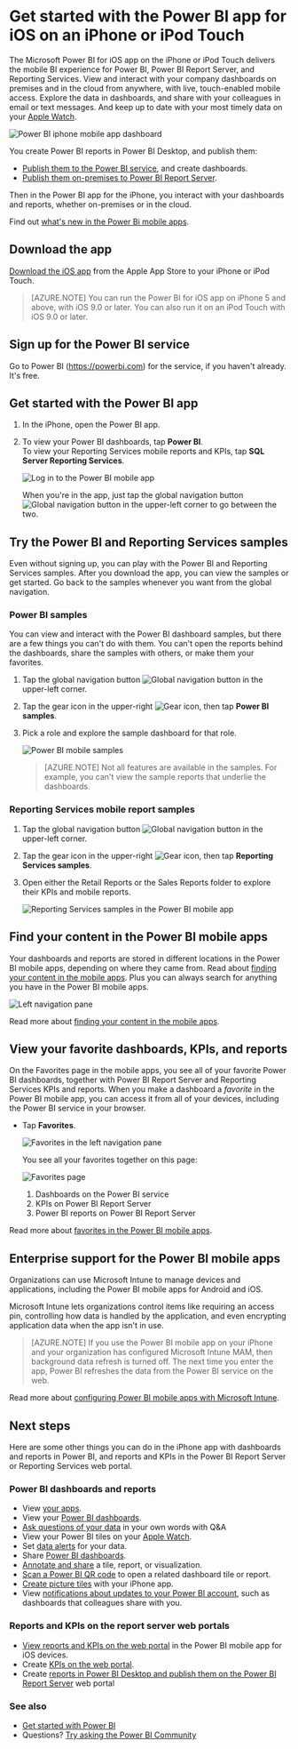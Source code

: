 <properties 
   pageTitle="Get started with the Power BI app for iOS on an iPhone"
   description="Learn how the Microsoft Power BI for iOS app on the iPhone brings Power BI to your pocket, with mobile access to business information on premises and in the cloud."
   services="powerbi" 
   documentationCenter="" 
   authors="maggiesMSFT" 
   manager="erikre" 
   backup=""
   editor=""
   tags=""
   qualityFocus="complete"
   qualityDate="05/04/2016"/>
 
<tags
   ms.service="powerbi"
   ms.devlang="NA"
   ms.topic="article"
   ms.tgt_pltfrm="NA"
   ms.workload="powerbi"
   ms.date="08/25/2017"
   ms.author="maggies"/>

# Get started with the Power BI app for iOS on an iPhone or iPod Touch 

The Microsoft Power BI for iOS app on the iPhone or iPod Touch delivers the mobile BI experience for Power BI, Power BI Report Server, and Reporting Services. View and interact with your company dashboards on premises and in the cloud from anywhere, with live, touch-enabled mobile access. Explore the data in dashboards, and share with your colleagues in email or text messages. And keep up to date with your most timely data on your [Apple Watch](powerbi-mobile-apple-watch.md).  

![Power BI iphone mobile app dashboard](media/powerbi-mobile-iphone-app-get-started/power-bi-mobile-get-started-dash.png)

You create Power BI reports in Power BI Desktop, and publish them:

- [Publish them to the Power BI service](powerbi-service-get-started.md), and create dashboards.
- [Publish them on-premises to Power BI Report Server](reportserver-quickstart-powerbi-report.md).

Then in the Power BI app for the iPhone, you interact with your dashboards and reports, whether on-premises or in the cloud.

Find out [what's new in the Power Bi mobile apps](powerbi-mobile-whats-new-in-the-mobile-apps.md).

## Download the app

[Download the iOS app](http://go.microsoft.com/fwlink/?LinkId=522062 "Download the iPhone app")  from the Apple App Store to your iPhone or iPod Touch.

> [AZURE.NOTE] You can run the Power BI for iOS app on iPhone 5 and above, with iOS 9.0 or later. You can also run it on an iPod Touch with iOS 9.0 or later.

## Sign up for the Power BI service

Go to Power BI (https://powerbi.com) for the service, if you haven't already. It's free.

## Get started with the Power BI app 

1.  In the iPhone, open the Power BI app.
  
2.  To view your Power BI dashboards, tap **Power BI**.  
   To view your Reporting Services mobile reports and KPIs, tap **SQL Server Reporting Services**.

    ![Log in to the Power BI mobile app](media/powerbi-mobile-iphone-app-get-started/power-bi-connect-to-login.png)

    When you're in the app, just tap the global navigation button ![Global navigation button](media/powerbi-mobile-iphone-app-get-started/power-bi-iphone-global-nav-button.png) in the upper-left corner to go between the two. 

## Try the Power BI and Reporting Services samples  
Even without signing up, you can play with the Power BI and Reporting Services samples. After you download the app, you can view the samples or get started. Go back to the samples whenever you want from the global navigation.

### Power BI samples

You can view and interact with the Power BI dashboard samples, but there are a few things you can't do with them. You can't open the reports behind the dashboards, share the samples with others, or make them your favorites.

1.   Tap the global navigation button ![Global navigation button](media/powerbi-mobile-iphone-app-get-started/power-bi-iphone-global-nav-button.png) in the upper-left corner.
  
2.   Tap the gear icon in the upper-right ![Gear icon](media/powerbi-mobile-iphone-app-get-started/power-bi-ios-gear-icon.png), then tap **Power BI samples**.

5.  Pick a role and explore the sample dashboard for that role.  

    ![Power BI mobile samples](media/powerbi-mobile-iphone-app-get-started/power-bi-iphone-powerbi-samples.png)

    > [AZURE.NOTE] Not all features are available in the samples. For example, you can't view the sample reports that underlie the dashboards. 

### Reporting Services mobile report samples

1.   Tap the global navigation button ![Global navigation button](media/powerbi-mobile-iphone-app-get-started/power-bi-iphone-global-nav-button.png) in the upper-left corner.

2.  Tap the gear icon in the upper-right ![Gear icon](media/powerbi-mobile-iphone-app-get-started/power-bi-ios-gear-icon.png), then tap **Reporting Services samples**.

3.  Open either the Retail Reports or the Sales Reports folder to explore their KPIs and mobile reports.

    ![Reporting Services samples in the Power BI mobile app](media/powerbi-mobile-iphone-app-get-started/power-bi-iphone-ssrs-samples.png)

## Find your content in the Power BI mobile apps

Your dashboards and reports are stored in different locations in the Power BI mobile apps, depending on where they came from. Read  about [finding your content in the mobile apps](powerbi-mobile-find-content-mobile-devices.md). Plus you can always search for anything you have in the Power BI mobile apps. 

![Left navigation pane](media/powerbi-mobile-iphone-app-get-started/power-bi-iphone-left-nav.png)

Read more about [finding your content in the mobile apps](powerbi-mobile-find-content-mobile-devices.md).

## View your favorite dashboards, KPIs, and reports

On the Favorites page in the mobile apps, you see all of your favorite Power BI dashboards, together with Power BI Report Server and Reporting Services KPIs and reports. When you make a dashboard a *favorite* in the Power BI mobile app, you can access it from all of your devices, including the Power BI service in your browser. 

-  Tap **Favorites**.

    ![Favorites in the left navigation pane](media/powerbi-mobile-iphone-app-get-started/power-bi-iphone-favorites-nav.png)

    You see all your favorites together on this page:

    ![Favorites page](media/powerbi-mobile-iphone-app-get-started/power-bi-iphone-faves-report-server-number-callouts.png)

    1. Dashboards on the Power BI service
    2. KPIs on Power BI Report Server
    3. Power BI reports on Power BI Report Server

Read more about [favorites in the Power BI mobile apps](powerbi-mobile-favorites.md).

## Enterprise support for the Power BI mobile apps

Organizations can use Microsoft Intune to manage devices and applications, including the Power BI mobile apps for Android and iOS.

Microsoft Intune lets organizations control items like requiring an access pin, controlling how data is handled by the application, and even encrypting application data when the app isn't in use.

> [AZURE.NOTE] If you use the Power BI mobile app on your iPhone and your organization has configured Microsoft Intune MAM, then background data refresh is turned off. The next time you enter the app, Power BI refreshes the data from the Power BI service on the web.

Read more about [configuring Power BI mobile apps with Microsoft Intune](powerbi-admin-mobile-intune.md). 

## Next steps

Here are some other things you can do in the iPhone app with dashboards and reports in Power BI, and reports and KPIs in the Power BI Report Server or Reporting Services web portal.

### Power BI dashboards and reports

-   View [your apps](powerbi-service-what-are-apps.md).
-   View your [Power BI dashboards](powerbi-mobile-create-dashboard.md).
-   [Ask questions of your data](powerbi-mobile-ios-qna.md) in your own words with Q&A
-   View your Power BI tiles on your [Apple Watch](powerbi-mobile-apple-watch.md).
-   Set [data alerts](powerbi-mobile-set-data-alerts-in-the-iphone-app.md) for your data.
-   Share [Power BI dashboards](powerbi-mobile-share-a-dashboard-from-the-iphone-app.md).
-   [Annotate and share](powerbi-mobile-annotate-and-share-a-tile-from-the-iphone-app.md) a tile, report, or visualization.
-   [Scan a Power BI QR code](powerbi-mobile-qr-code-for-tile.md)  to open a related dashboard tile or report.
-   [Create picture tiles](powerbi-mobile-picture-tiles-in-the-iphone-app.md) with your iPhone app.
-   View [notifications about updates to your Power BI account](powerbi-mobile-notification-center.md), such as dashboards that colleagues share with you.


### Reports and KPIs on the report server web portals

- [View reports and KPIs on the web portal](powerbi-mobile-iphone-kpis-mobile-reports.md) in the Power BI mobile app for iOS devices.
- Create [KPIs on the web portal](https://docs.microsoft.com/sql/reporting-services/working-with-kpis-in-reporting-services).
- Create [reports in Power BI Desktop and publish them on the Power BI Report Server](reportserver-quickstart-powerbi-report.md) web portal

### See also

- [Get started with Power BI](powerbi-service-get-started.md)
- Questions? [Try asking the Power BI Community](http://community.powerbi.com/)